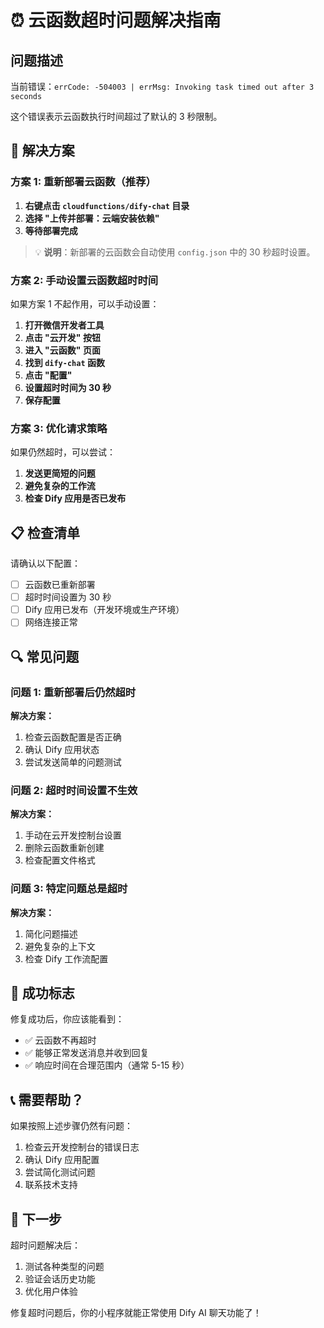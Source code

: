 # ⏰ 云函数超时问题解决指南

## 问题描述

当前错误：`errCode: -504003 | errMsg: Invoking task timed out after 3 seconds`

这个错误表示云函数执行时间超过了默认的 3 秒限制。

## 🔧 解决方案

### 方案 1: 重新部署云函数（推荐）

1. **右键点击 `cloudfunctions/dify-chat` 目录**
2. **选择 "上传并部署：云端安装依赖"**
3. **等待部署完成**

> 💡 **说明**：新部署的云函数会自动使用 `config.json` 中的 30 秒超时设置。

### 方案 2: 手动设置云函数超时时间

如果方案 1 不起作用，可以手动设置：

1. **打开微信开发者工具**
2. **点击 "云开发" 按钮**
3. **进入 "云函数" 页面**
4. **找到 `dify-chat` 函数**
5. **点击 "配置"**
6. **设置超时时间为 30 秒**
7. **保存配置**

### 方案 3: 优化请求策略

如果仍然超时，可以尝试：

1. **发送更简短的问题**
2. **避免复杂的工作流**
3. **检查 Dify 应用是否已发布**

## 📋 检查清单

请确认以下配置：

- [ ] 云函数已重新部署
- [ ] 超时时间设置为 30 秒
- [ ] Dify 应用已发布（开发环境或生产环境）
- [ ] 网络连接正常

## 🔍 常见问题

### 问题 1: 重新部署后仍然超时

**解决方案：**

1. 检查云函数配置是否正确
2. 确认 Dify 应用状态
3. 尝试发送简单的问题测试

### 问题 2: 超时时间设置不生效

**解决方案：**

1. 手动在云开发控制台设置
2. 删除云函数重新创建
3. 检查配置文件格式

### 问题 3: 特定问题总是超时

**解决方案：**

1. 简化问题描述
2. 避免复杂的上下文
3. 检查 Dify 工作流配置

## 🎯 成功标志

修复成功后，你应该能看到：

- ✅ 云函数不再超时
- ✅ 能够正常发送消息并收到回复
- ✅ 响应时间在合理范围内（通常 5-15 秒）

## 📞 需要帮助？

如果按照上述步骤仍然有问题：

1. 检查云开发控制台的错误日志
2. 确认 Dify 应用配置
3. 尝试简化测试问题
4. 联系技术支持

## 🚀 下一步

超时问题解决后：

1. 测试各种类型的问题
2. 验证会话历史功能
3. 优化用户体验

修复超时问题后，你的小程序就能正常使用 Dify AI 聊天功能了！
